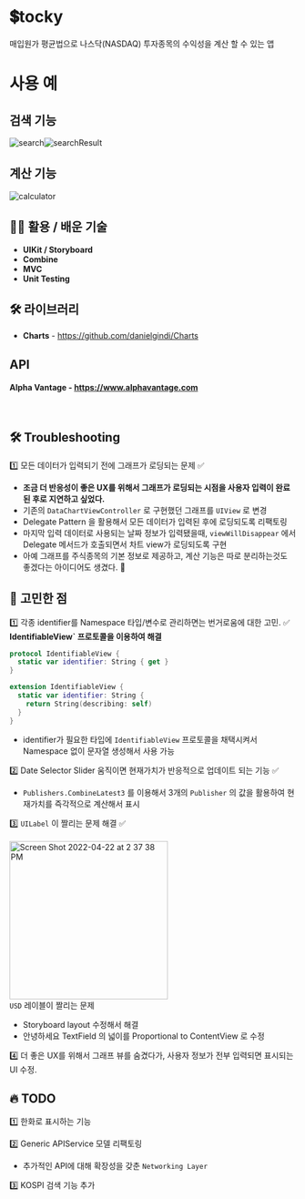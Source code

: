 # 💲tocky
매입원가 평균법으로 나스닥(NASDAQ) 투자종목의 수익성을 계산 할 수 있는 앱

# 사용 예
## 검색 기능
![search](https://user-images.githubusercontent.com/33091784/144051586-9b69e49f-5289-41a9-9c4f-ac275d08b847.gif)![searchResult](https://user-images.githubusercontent.com/33091784/144051574-af8e73e7-36b0-44bd-af66-c71ea7266d20.gif)

## 계산 기능
![calculator](https://user-images.githubusercontent.com/33091784/144052656-d1f13703-d06e-485e-84c5-1c576dc49499.gif)


## 🧑‍💻 활용 / 배운 기술
- **UIKit / Storyboard**
- **Combine**
- **MVC**
- **Unit Testing**

## 🛠 라이브러리
- **Charts**  -  https://github.com/danielgindi/Charts

## API
#### Alpha Vantage - https://www.alphavantage.com

<br>


## 🛠 Troubleshooting
 
1️⃣ 모든 데이터가 입력되기 전에 그래프가 로딩되는 문제 ✅
  - **조금 더 반응성이 좋은 UX를 위해서 그래프가 로딩되는 시점을 사용자 입력이 완료된 후로 지연하고 싶었다.**
  - 기존의 `DataChartViewController` 로 구현했던 그래프를 `UIView` 로 변경
  - Delegate Pattern 을 활용해서 모든 데이터가 입력된 후에 로딩되도록 리팩토링
  - 마지막 입력 데이터로 사용되는 날짜 정보가 입력됐을때, `viewWillDisappear` 에서 Delegate 메서드가 호출되면서 차트 view가 로딩되도록 구현
  - 아예 그래프를 주식종목의 기본 정보로 제공하고, 계산 기능은 따로 분리하는것도 좋겠다는 아이디어도 생겼다. 🤔


## 🤔 고민한 점


1️⃣ 각종 identifier를 Namespace 타입/변수로 관리하면는 번거로움에 대한 고민. ✅
**IdentifiableView` 프로토콜을 이용하여 해결**
  ```swift
  protocol IdentifiableView {
    static var identifier: String { get }
  }

  extension IdentifiableView {
    static var identifier: String {
      return String(describing: self)
    }
  }
  ```
  - identifier가 필요한 타입에 `IdentifiableView` 프로토콜을 채택시켜서 Namespace 없이 문자열 생성해서 사용 가능


2️⃣ Date Selector Slider 움직이면 현재가치가 반응적으로 업데이트 되는 기능 ✅
  - `Publishers.CombineLatest3` 를 이용해서 3개의 `Publisher` 의 값을 활용하여 현재가치를 즉각적으로 계산해서 표시



3️⃣ `UILabel` 이 짤리는 문제 해결 ✅
<br>
<br>
<img width="278" alt="Screen Shot 2022-04-22 at 2 37 38 PM" src="https://user-images.githubusercontent.com/33091784/164610205-4799d9bd-c2ba-4d29-a19a-495a8bd8cb64.png">
<br>
`USD` 레이블이 짤리는 문제 
- Storyboard layout 수정해서 해결 
- 안녕하세요 TextField 의 넓이를 Proportional to ContentView 로 수정 

4️⃣ 더 좋은 UX를 위해서 그래프 뷰를 숨겼다가, 사용자 정보가 전부 입력되면 표시되는 UI 수정.

## 🔥 TODO

 
1️⃣ 한화로 표시하는 기능

2️⃣ Generic APIService 모델 리팩토링
- 추가적인 API에 대해 확장성을 갖춘 `Networking Layer` 

3️⃣ KOSPI 검색 기능 추가
